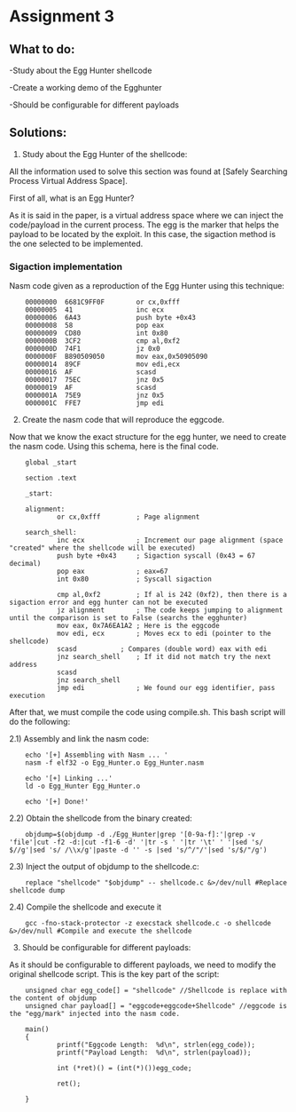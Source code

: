 # Assignment 3

## What to do:

-Study about the Egg Hunter shellcode

-Create a working demo of the Egghunter

-Should be configurable for different payloads

## Solutions:

1) Study about the Egg Hunter of the shellcode: 

All the information used to solve this section was found at [Safely Searching Process Virtual Address Space].

First of all, what is an Egg Hunter?

As it is said in the paper, is a virtual address space where we can inject the code/payload in the current process. The egg is the marker that helps the payload to be located by the exploit. In this case, the sigaction method is the one selected to be implemented.

### Sigaction implementation

Nasm code given as a reproduction of the Egg Hunter using this technique:

        00000000  6681C9FF0F        or cx,0xfff
        00000005  41                inc ecx
        00000006  6A43              push byte +0x43
        00000008  58                pop eax
        00000009  CD80              int 0x80
        0000000B  3CF2              cmp al,0xf2
        0000000D  74F1              jz 0x0
        0000000F  B890509050        mov eax,0x50905090
        00000014  89CF              mov edi,ecx
        00000016  AF                scasd
        00000017  75EC              jnz 0x5
        00000019  AF                scasd
        0000001A  75E9              jnz 0x5
        0000001C  FFE7              jmp edi


2) Create the nasm code that will reproduce the eggcode.

Now that we know the exact structure for the egg hunter, we need to create the nasm code. Using this schema, here is the final code.

        global _start 

        section .text

        _start: 

        alignment:  
                or cx,0xfff         ; Page alignment

        search_shell:  
                inc ecx             ; Increment our page alignment (space "created" where the shellcode will be executed)
                push byte +0x43     ; Sigaction syscall (0x43 = 67 decimal)
                pop eax             ; eax=67
                int 0x80            ; Syscall sigaction

                cmp al,0xf2         ; If al is 242 (0xf2), then there is a sigaction error and egg hunter can not be executed
                jz alignment        ; The code keeps jumping to alignment until the comparison is set to False (searchs the egghunter)
                mov eax, 0x7A6EA1A2 ; Here is the eggcode
                mov edi, ecx        ; Moves ecx to edi (pointer to the shellcode)
                scasd   	    ; Compares (double word) eax with edi 
                jnz search_shell    ; If it did not match try the next address
                scasd
                jnz search_shell
                jmp edi             ; We found our egg identifier, pass execution

After that, we must compile the code using compile.sh. This bash script will do the following:

2.1) Assembly and link the nasm code:

        echo '[+] Assembling with Nasm ... '
        nasm -f elf32 -o Egg_Hunter.o Egg_Hunter.nasm

        echo '[+] Linking ...'
        ld -o Egg_Hunter Egg_Hunter.o

        echo '[+] Done!'
2.2) Obtain the shellcode from the binary created:

        objdump=$(objdump -d ./Egg_Hunter|grep '[0-9a-f]:'|grep -v 'file'|cut -f2 -d:|cut -f1-6 -d' '|tr -s ' '|tr '\t' ' '|sed 's/ $//g'|sed 's/ /\\x/g'|paste -d '' -s |sed 's/^/"/'|sed 's/$/"/g')

2.3) Inject the output of objdump to the shellcode.c:

        replace "shellcode" "$objdump" -- shellcode.c &>/dev/null #Replace shellcode dump
2.4) Compile the shellcode and execute it

        gcc -fno-stack-protector -z execstack shellcode.c -o shellcode &>/dev/null #Compile and execute the shellcode
     
3) Should be configurable for different payloads:   

As it should be configurable to different payloads, we need to modify the original shellcode script. This is the key part of the script:

        unsigned char egg_code[] = "shellcode" //Shellcode is replace with the content of objdump
        unsigned char payload[] = "eggcode+eggcode+Shellcode" //eggcode is the "egg/mark" injected into the nasm code.

        main()
        {
                printf("Eggcode Length:  %d\n", strlen(egg_code));
                printf("Payload Length:  %d\n", strlen(payload));

                int (*ret)() = (int(*)())egg_code;

                ret();

        }
